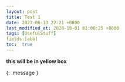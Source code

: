 ```yaml
---
layout: post
title: Test 1
date: 2023-06-13 22:21 +0800
last_modified_at: 2020-10-01 01:08:25 +0800
tags: [UsefulStuff]
fields:[abb]
toc:  true
---
```


**this will be in yellow box**

{: .message }
